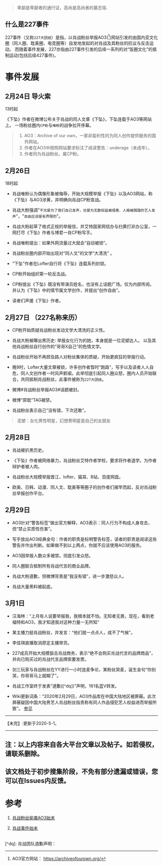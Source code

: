 > 卑鄙是卑鄙者的通行证，高尚是高尚者的墓志铭.

## 什么是227事件
227事件（又称`227大团结`）是指，以肖战粉丝举报AO3([^AO3])网站引发的由国内亚文化圈（同人圈、耽美圈、电竞圈等）自发地发起的对肖战及其粉丝的抗议与反击运动。
而随着事件发展，227亦指由227事件引发的后续一系列的对“饭圈文化”的抵制运动(包括后续427事件)。

# 事件发展

## 2月24日 导火索
13时起

《下坠》作者在微博公布关于肖战的同人文章《下坠》，下坠连载于AO3等网站上。
一场粉丝圈内`CP粉`与`唯粉`的战争拉开序幕。
>1. AO3：Archive of our own，一家非盈利性的为同人创作提供服务的国外网站。
>2. 作者在AO3中按照网站要求标注了阅读警告：underage（未成年）。
>3. 作者同为肖战粉丝。属CP粉。

## 2月26日
18时起

- 肖战唯粉认为偶像形象被侮辱，开始大规模举报《下坠》以及AO3网站，称《下坠》与AO3涉黄，并明确向肖战CP粉宣战。

- 肖战大粉强调"`不光是为了我们自己发声，也是为无数权益被侵害、人格被践踏的艺人发声`"，"`自由应该是有界限的`"。

- 肖战大粉起草了格式正规的举报信，并艾特国家网信办与扫黄打非办公室，一网打尽《下坠》作者与博君一肖CP粉写手。

- 肖战唯粉提出：如果外网流量过大就会“自动被锁”。

- 肖战粉丝圈内部开始出现对“同人文”的文学“大清洗” 。

- “下坠”作者在Lofter自行将《下坠》连载系列封锁。

- CP粉开始组织第一轮反击战。

- CP粉提出《下坠》既没有带演员姓名，也没有上话题广场。仅为内部传阅。并认为《下坠》中的情节属文学创作，并提出“创作自由”。

- 读者们声援《下坠》作者。

## 2月27日 （227名称来历）
- CP粉开始质疑肖战粉丝发动文学大清洗的正义性。

- 肖战大粉被曝出黑历史: 举报女化行为的她，本身就是一位泥塑达人。
以及其他肖战粉丝自行创作的“哥哥X自己”的色情文学。

- 肖战粉丝开始不再顾及路人对粉丝集体的质疑，开始更疯狂的举报行动。

- 晚9时，Lofter大量文章被锁，许多创作者暂时“跑路”，写手以及读者人人自危，同人文创作者一时风声鹤唳。此举彻底引起同人圈众怒，圈内人员开始联合，共同抵制肖战粉丝，此事件被称为`227大团结`。

- 微博#肖战粉丝举报AO3#话题被封。

- 微博“原耽”TAG被禁。

- 肖战粉丝表示自己“没有错，下次还敢”。

> 泥塑：女化男性明星，幻想男明星是自己的女朋友

## 2月28日
- 肖战被扒黑历史。

- 《下坠》作者被网络暴力，肖战粉丝艾特作者学校，要求将作者退学。为作者辩护者被人肉。

- 肖战粉丝大规模举报晋江、lofter、猫耳、B站、百度网盘。

- 欧美、日韩、动漫、同人文、耽美等等圈子的创作者们揭竿而起，反对肖战粉丝举报创作平台。

## 2月29日
- AO3针对“警告标签”做出官方解释，AO3表示：同人行为不构成人身攻击，但“禁止实质性伤害”。

- 写手放出AO3经典金句：作者的职责是标明警告标签，读者的职责是阅读这些警告并作出判断。如果做不到以上两点，你就不应该使用AO3的服务。 

- AO3因举报人数众多被禁。彻底引发众怒。

- 同人圈联合抵制所有肖战代言的商业品牌。

- 肖战大粉道歉，但微博背景是“我没有错”，进一步激怒众人。

- 肖战大量黑料被起底。

## 3月1日

- 汪海林：“上月有人说要举报我，我根本就不怕。无知者无畏，现在，看到老福特和AO3，我才知道我对这种力量一无所知”

- 某主播力挺肖战粉丝，并发言：“他们就一点点人，成不了气候”。
- 李佳琪直播取消原定主播带货。

- 227成员开始大规模狙击肖战商务，表示“绝不会购买肖战代言的品牌商品”，并向已购买过的肖战代言品牌索要发票。

- 剑三玩家与肖战粉丝在YY进行一小时连麦争论，某粉丝哭麦，诞生金句“你别哭，你哥哥马上就糊了”。

- 肖战工作室终于发表“道歉([^dq])”声明，161名蓝V转发。

- Wiki更新词条：“2020年2月29日，AO3作品库在中国大陆地区被屏蔽。此次屏蔽疑因中国大陆男艺人肖战粉丝指责称有同人作品侵犯艺人权益进而举报所致”。 [参见](https://zh.wikipedia.org/wiki/AO3%E4%BD%9C%E5%93%81%E5%BA%93)

------

【未完】:更新于2020-5-1。

------

## 注：以上内容来自各大平台文章以及帖子。如若侵权，请联系删除。
## 该文档处于初步搜集阶段，不免有部分遗漏或错误，您可以在Issues内反馈。


# 参考
1. [肖战粉丝偷袭AO3始末](https://mp.weixin.qq.com/s/XnOn5zAvqkZfxyguTuOktw?u=https%3A%2F%2Fmp.weixin.qq.com%2Fs%2FXnOn5zAvqkZfxyguTuOktw)

2. [肖战事件始末](https://www.zhihu.com/question/391363389/answer/1188260990)


[^AO3]: AO3官方网站： <https://archiveofourown.org/>
<br/>
[^dq]: 肖战团队道歉声明：<https://weibo.com/6643123988/IwDgIFF6u>